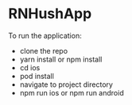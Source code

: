 # RNHushApp

To run the application:
  * clone the repo
  * yarn install or npm install
  * cd ios
  * pod install
  * navigate to project directory
  * npm run ios or npm run android
